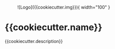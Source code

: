 <figure markdown>
![Logo]({{cookiecutter.img}}){ width="100" }
</figure>

# {{cookiecutter.name}}

{{cookiecutter.description}}
